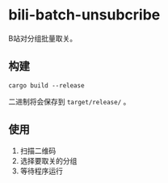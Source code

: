 # bili-batch-unsubcribe

B站对分组批量取关。

## 构建

```
cargo build --release
```

二进制将会保存到 `target/release/` 。

## 使用

1. 扫描二维码
2. 选择要取关的分组
3. 等待程序运行
